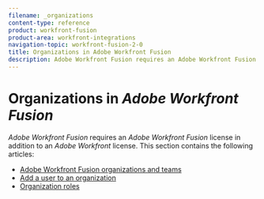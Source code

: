 ```yaml
---
filename: _organizations
content-type: reference
product: workfront-fusion
product-area: workfront-integrations
navigation-topic: workfront-fusion-2-0
title: Organizations in Adobe Workfront Fusion
description: Adobe Workfront Fusion requires an Adobe Workfront Fusion license in addition to an Adobe Workfront license.
---
```


# Organizations in *Adobe Workfront Fusion*

*Adobe Workfront Fusion* requires an *Adobe Workfront Fusion* license in addition to an *Adobe Workfront* license.
This section contains the following articles:

* [Adobe Workfront Fusion organizations and teams](../../workfront-fusion/organizations/organizations-and-teams.md) 
* [Add a user to an organization](../../workfront-fusion/organizations/add-user-to-an-organization.md) 
* [Organization roles](../../workfront-fusion/organizations/organization-roles.md)

